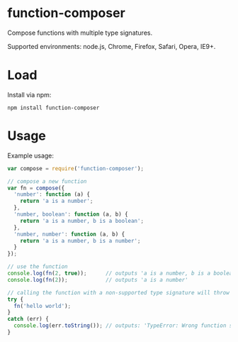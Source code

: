 function-composer
=================

Compose functions with multiple type signatures.

Supported environments: node.js, Chrome, Firefox, Safari, Opera, IE9+.

# Load

Install via npm:

    npm install function-composer


# Usage

Example usage:

```js
var compose = require('function-composer');

// compose a new function
var fn = compose({
  'number': function (a) {
    return 'a is a number';
  },
  'number, boolean': function (a, b) {
    return 'a is a number, b is a boolean';
  },
  'number, number': function (a, b) {
    return 'a is a number, b is a number';
  }
});

// use the function
console.log(fn(2, true));      // outputs 'a is a number, b is a boolean'
console.log(fn(2));            // outputs 'a is a number'

// calling the function with a non-supported type signature will throw an error
try {
  fn('hello world');
}
catch (err) {
  console.log(err.toString()); // outputs: 'TypeError: Wrong function signature'
}
```
